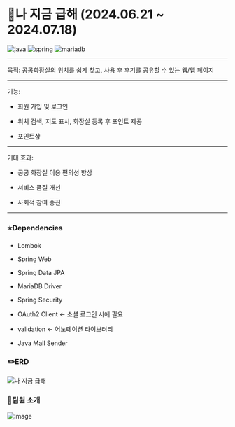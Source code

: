 # 🚀나 지금 급해 (2024.06.21 ~ 2024.07.18)


![java](https://github.com/user-attachments/assets/cc6e5f5d-80c8-4595-ab8b-2401a2380f5e)
![spring](https://github.com/user-attachments/assets/98535fb8-4829-4c7c-a8cb-e28024fda429)
![mariadb](https://github.com/user-attachments/assets/394c5eab-9584-4398-bc76-1e970cd6fb90)

***
목적: 공공화장실의 위치를 쉽게 찾고, 사용 후 후기를 공유할 수 있는 웹/앱 페이지
***
기능: 
+ 회원 가입 및 로그인

+ 위치 검색, 지도 표시, 화장실 등록 후 포인트 제공

+ 포인트샵
***
기대 효과: 
+ 공공 화장실 이용 편의성 향상

+ 서비스 품질 개선

+ 사회적 참여 증진
***


### ⭐Dependencies
+ Lombok

+ Spring Web

+ Spring Data JPA

+ MariaDB Driver

+ Spring Security

+ OAuth2 Client <- 소셜 로그인 시에 필요

+ validation <- 어노테이션 라이브러리

+ Java Mail Sender


### ✏️ERD
![나 지금 급해](https://github.com/user-attachments/assets/18a741d0-bd9e-4dee-879b-85fcecd689e2)


### 🌈팀원 소개
![image](https://github.com/user-attachments/assets/4fa90579-185e-4b8b-ad79-5f1ebb90ce07)


